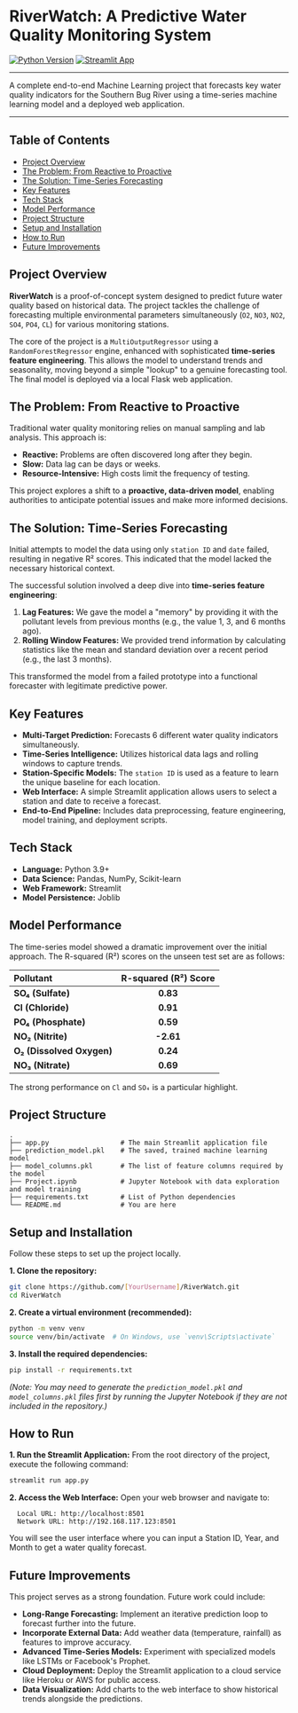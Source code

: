 # RiverWatch: A Predictive Water Quality Monitoring System

[![Python Version](https://img.shields.io/badge/Python-3.9+-blue?logo=python&logoColor=white)](https://www.python.org/)
[![Streamlit App](https://img.shields.io/badge/Streamlit-App-red?logo=streamlit&logoColor=white)](https://streamlit.io/)

---
A complete end-to-end Machine Learning project that forecasts key water quality indicators for the Southern Bug River using a time-series machine learning model and a deployed web application.

---

## Table of Contents
- [Project Overview](#project-overview)
- [The Problem: From Reactive to Proactive](#the-problem-from-reactive-to-proactive)
- [The Solution: Time-Series Forecasting](#the-solution-time-series-forecasting)
- [Key Features](#key-features)
- [Tech Stack](#tech-stack)
- [Model Performance](#model-performance)
- [Project Structure](#project-structure)
- [Setup and Installation](#setup-and-installation)
- [How to Run](#how-to-run)
- [Future Improvements](#future-improvements)

## Project Overview

**RiverWatch** is a proof-of-concept system designed to predict future water quality based on historical data. The project tackles the challenge of forecasting multiple environmental parameters simultaneously (`O2`, `NO3`, `NO2`, `SO4`, `PO4`, `CL`) for various monitoring stations.

The core of the project is a `MultiOutputRegressor` using a `RandomForestRegressor` engine, enhanced with sophisticated **time-series feature engineering**. This allows the model to understand trends and seasonality, moving beyond a simple "lookup" to a genuine forecasting tool. The final model is deployed via a local Flask web application.

## The Problem: From Reactive to Proactive

Traditional water quality monitoring relies on manual sampling and lab analysis. This approach is:
- **Reactive:** Problems are often discovered long after they begin.
- **Slow:** Data lag can be days or weeks.
- **Resource-Intensive:** High costs limit the frequency of testing.

This project explores a shift to a **proactive, data-driven model**, enabling authorities to anticipate potential issues and make more informed decisions.

## The Solution: Time-Series Forecasting

Initial attempts to model the data using only `station ID` and `date` failed, resulting in negative R² scores. This indicated that the model lacked the necessary historical context.

The successful solution involved a deep dive into **time-series feature engineering**:
1.  **Lag Features:** We gave the model a "memory" by providing it with the pollutant levels from previous months (e.g., the value 1, 3, and 6 months ago).
2.  **Rolling Window Features:** We provided trend information by calculating statistics like the mean and standard deviation over a recent period (e.g., the last 3 months).

This transformed the model from a failed prototype into a functional forecaster with legitimate predictive power.

## Key Features
- **Multi-Target Prediction:** Forecasts 6 different water quality indicators simultaneously.
- **Time-Series Intelligence:** Utilizes historical data lags and rolling windows to capture trends.
- **Station-Specific Models:** The `station ID` is used as a feature to learn the unique baseline for each location.
- **Web Interface:** A simple Streamlit application allows users to select a station and date to receive a forecast.
- **End-to-End Pipeline:** Includes data preprocessing, feature engineering, model training, and deployment scripts.

## Tech Stack
- **Language:** Python 3.9+
- **Data Science:** Pandas, NumPy, Scikit-learn
- **Web Framework:** Streamlit
- **Model Persistence:** Joblib

## Model Performance
The time-series model showed a dramatic improvement over the initial approach. The R-squared (R²) scores on the unseen test set are as follows:

| Pollutant              | R-squared (R²) Score |
|:-----------------------|:--------------------:|
| **SO₄ (Sulfate)**      | **0.83**             |
| **Cl (Chloride)**      | **0.91**             |
| **PO₄ (Phosphate)**    | **0.59**             |
| **NO₂ (Nitrite)**      | **-2.61**             |
| **O₂ (Dissolved Oxygen)** | **0.24**             |
| **NO₃ (Nitrate)**      | **0.69**             |

The strong performance on `Cl` and `SO₄` is a particular highlight.

## Project Structure
```
.
├── app.py                  # The main Streamlit application file
├── prediction_model.pkl    # The saved, trained machine learning model
├── model_columns.pkl       # The list of feature columns required by the model
├── Project.ipynb           # Jupyter Notebook with data exploration and model training
├── requirements.txt        # List of Python dependencies
└── README.md               # You are here
```

## Setup and Installation

Follow these steps to set up the project locally.

**1. Clone the repository:**
```bash
git clone https://github.com/[YourUsername]/RiverWatch.git
cd RiverWatch
```

**2. Create a virtual environment (recommended):**
```bash
python -m venv venv
source venv/bin/activate  # On Windows, use `venv\Scripts\activate`
```

**3. Install the required dependencies:**
```bash
pip install -r requirements.txt
```
*(Note: You may need to generate the `prediction_model.pkl` and `model_columns.pkl` files first by running the Jupyter Notebook if they are not included in the repository.)*

## How to Run

**1. Run the Streamlit Application:**
From the root directory of the project, execute the following command:
```bash
streamlit run app.py
```

**2. Access the Web Interface:**
Open your web browser and navigate to:
```
  Local URL: http://localhost:8501
  Network URL: http://192.168.117.123:8501
```
You will see the user interface where you can input a Station ID, Year, and Month to get a water quality forecast.

## Future Improvements
This project serves as a strong foundation. Future work could include:
- **Long-Range Forecasting:** Implement an iterative prediction loop to forecast further into the future.
- **Incorporate External Data:** Add weather data (temperature, rainfall) as features to improve accuracy.
- **Advanced Time-Series Models:** Experiment with specialized models like LSTMs or Facebook's Prophet.
- **Cloud Deployment:** Deploy the Streamlit application to a cloud service like Heroku or AWS for public access.
- **Data Visualization:** Add charts to the web interface to show historical trends alongside the predictions.
